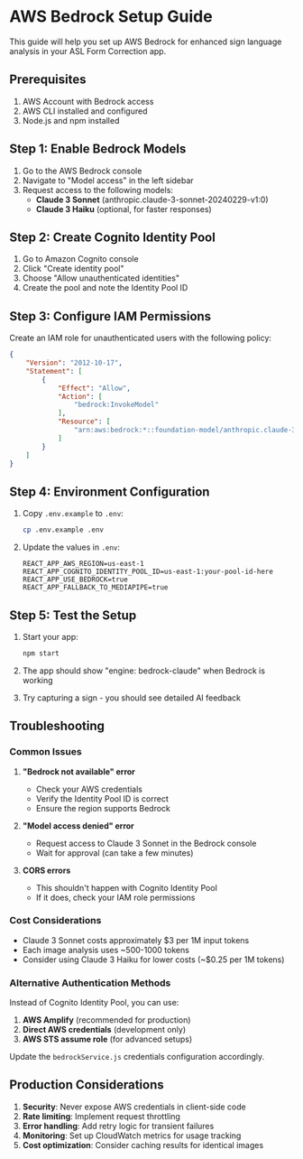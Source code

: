# AWS Bedrock Setup Guide

This guide will help you set up AWS Bedrock for enhanced sign language analysis in your ASL Form Correction app.

## Prerequisites

1. AWS Account with Bedrock access
2. AWS CLI installed and configured
3. Node.js and npm installed

## Step 1: Enable Bedrock Models

1. Go to the AWS Bedrock console
2. Navigate to "Model access" in the left sidebar
3. Request access to the following models:
   - **Claude 3 Sonnet** (anthropic.claude-3-sonnet-20240229-v1:0)
   - **Claude 3 Haiku** (optional, for faster responses)

## Step 2: Create Cognito Identity Pool

1. Go to Amazon Cognito console
2. Click "Create identity pool"
3. Choose "Allow unauthenticated identities"
4. Create the pool and note the Identity Pool ID

## Step 3: Configure IAM Permissions

Create an IAM role for unauthenticated users with the following policy:

```json
{
    "Version": "2012-10-17",
    "Statement": [
        {
            "Effect": "Allow",
            "Action": [
                "bedrock:InvokeModel"
            ],
            "Resource": [
                "arn:aws:bedrock:*::foundation-model/anthropic.claude-3-sonnet-20240229-v1:0"
            ]
        }
    ]
}
```

## Step 4: Environment Configuration

1. Copy `.env.example` to `.env`:
   ```bash
   cp .env.example .env
   ```

2. Update the values in `.env`:
   ```env
   REACT_APP_AWS_REGION=us-east-1
   REACT_APP_COGNITO_IDENTITY_POOL_ID=us-east-1:your-pool-id-here
   REACT_APP_USE_BEDROCK=true
   REACT_APP_FALLBACK_TO_MEDIAPIPE=true
   ```

## Step 5: Test the Setup

1. Start your app:
   ```bash
   npm start
   ```

2. The app should show "engine: bedrock-claude" when Bedrock is working
3. Try capturing a sign - you should see detailed AI feedback

## Troubleshooting

### Common Issues

1. **"Bedrock not available" error**
   - Check your AWS credentials
   - Verify the Identity Pool ID is correct
   - Ensure the region supports Bedrock

2. **"Model access denied" error**
   - Request access to Claude 3 Sonnet in the Bedrock console
   - Wait for approval (can take a few minutes)

3. **CORS errors**
   - This shouldn't happen with Cognito Identity Pool
   - If it does, check your IAM role permissions

### Cost Considerations

- Claude 3 Sonnet costs approximately $3 per 1M input tokens
- Each image analysis uses ~500-1000 tokens
- Consider using Claude 3 Haiku for lower costs (~$0.25 per 1M tokens)

### Alternative Authentication Methods

Instead of Cognito Identity Pool, you can use:

1. **AWS Amplify** (recommended for production)
2. **Direct AWS credentials** (development only)
3. **AWS STS assume role** (for advanced setups)

Update the `bedrockService.js` credentials configuration accordingly.

## Production Considerations

1. **Security**: Never expose AWS credentials in client-side code
2. **Rate limiting**: Implement request throttling
3. **Error handling**: Add retry logic for transient failures
4. **Monitoring**: Set up CloudWatch metrics for usage tracking
5. **Cost optimization**: Consider caching results for identical images